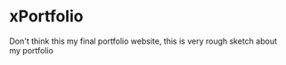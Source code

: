 ﻿# xPortfolio
 Don't think this my final portfolio website, this is very rough
 sketch about my portfolio
